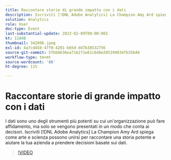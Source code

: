 ```yaml
---
title: Raccontare storie di grande impatto con i dati
description: Iscriviti [!DNL Adobe Analytics] La Champion Amy Ard spiega come arte e scienza possono unirsi per raccontare una storia potente e aiutare la tua azienda a prendere decisioni basate sui dati.
solution: Analytics
role: User
doc-type: Event
last-substantial-update: 2023-02-09T00:00:00Z
kt: 11848
thumbnail: 342096.jpeg
exl-id: 4a7cd458-47f0-4201-b65d-d47b38532756
source-git-commit: 5fbb6636ea716271e61c640e205399834fb35b46
workflow-type: tm+mt
source-wordcount: '88'
ht-degree: 11%

---
```


# Raccontare storie di grande impatto con i dati

I dati sono uno degli strumenti più potenti su cui un&#39;organizzazione può fare affidamento, ma solo se vengono presentati in un modo che conta ai decisori. Iscriviti [!DNL Adobe Analytics] La Champion Amy Ard spiega come arte e scienza possono unirsi per raccontare una storia potente e aiutare la tua azienda a prendere decisioni basate sui dati.

>[!VIDEO](https://video.tv.adobe.com/v/342096/?quality=12&learn=on)
